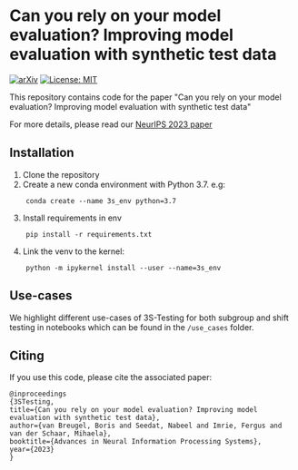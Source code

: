 # Can you rely on your model evaluation? Improving model evaluation with synthetic test data

[![arXiv](https://img.shields.io/badge/arXiv--b31b1b.svg)](https://arxiv.org/)
[![License: MIT](https://img.shields.io/badge/License-MIT-blue.svg)](https://github.com/vanderschaarlab/3S-Testing/blob/main/LICENSE)

This repository contains code for the paper "Can you rely on your model evaluation? Improving model evaluation with synthetic test data"

For more details, please read our [NeurIPS 2023 paper](https://arxiv.org)

## Installation
1. Clone the repository
2. Create a new conda environment with Python 3.7. e.g:
```shell
    conda create --name 3s_env python=3.7
```
3. Install requirements in env
```shell
    pip install -r requirements.txt
```
4. Link the venv to the kernel:
```shell
    python -m ipykernel install --user --name=3s_env
 ```

## Use-cases

We highlight different use-cases of 3S-Testing for both subgroup and shift testing in notebooks which can be found in the ``/use_cases`` folder.


## Citing

If you use this code, please cite the associated paper:

```
@inproceedings
{3STesting,
title={Can you rely on your model evaluation? Improving model evaluation with synthetic test data},
author={van Breugel, Boris and Seedat, Nabeel and Imrie, Fergus and van der Schaar, Mihaela},
booktitle={Advances in Neural Information Processing Systems},
year={2023}
}
```
